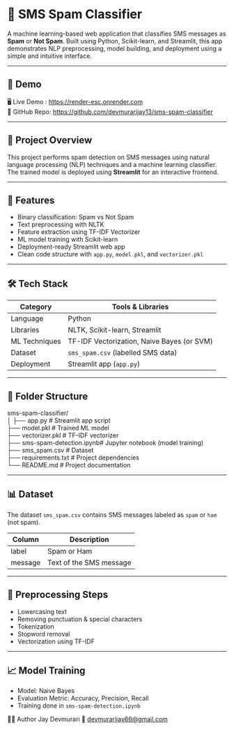 # 📩 SMS Spam Classifier

A machine learning-based web application that classifies SMS messages as **Spam** or **Not Spam**. Built using Python, Scikit-learn, and Streamlit, this app demonstrates NLP preprocessing, model building, and deployment using a simple and intuitive interface.

---

## 🚀 Demo

🖥️ Live Demo : https://render-esc.onrender.com  
📂 GitHub Repo: https://github.com/devmurarijay13/sms-spam-classifier

---

## 📌 Project Overview

This project performs spam detection on SMS messages using natural language processing (NLP) techniques and a machine learning classifier. The trained model is deployed using **Streamlit** for an interactive frontend.

---

## 🧠 Features

- Binary classification: Spam vs Not Spam
- Text preprocessing with NLTK
- Feature extraction using TF-IDF Vectorizer
- ML model training with Scikit-learn
- Deployment-ready Streamlit web app
- Clean code structure with `app.py`, `model.pkl`, and `vectorizer.pkl`

---

## 🛠️ Tech Stack

| Category          | Tools & Libraries                          |
|-------------------|---------------------------------------------|
| Language          | Python                                      |
| Libraries         | NLTK, Scikit-learn, Streamlit               |
| ML Techniques     | TF-IDF Vectorization, Naive Bayes (or SVM) |
| Dataset           | `sms_spam.csv` (labelled SMS data)         |
| Deployment        | Streamlit app (`app.py`)                    |

---

## 📁 Folder Structure

sms-spam-classifier/ <br>
│
├── app.py # Streamlit app script <br>
├── model.pkl # Trained ML model<br>
├── vectorizer.pkl # TF-IDF vectorizer<br>
├── sms-spam-detection.ipynb# Jupyter notebook (model training)<br>
├── sms_spam.csv # Dataset<br>
├── requirements.txt # Project dependencies<br>
└── README.md # Project documentation<br>


---

## 📊 Dataset

The dataset `sms_spam.csv` contains SMS messages labeled as `spam` or `ham` (not spam).

| Column     | Description                  |
|------------|------------------------------|
| label      | Spam or Ham                  |
| message    | Text of the SMS message      |

---

## 🔎 Preprocessing Steps

- Lowercasing text
- Removing punctuation & special characters
- Tokenization
- Stopword removal
- Vectorization using TF-IDF

---

## 📈 Model Training

- Model: Naive Bayes
- Evaluation Metric: Accuracy, Precision, Recall
- Training done in `sms-spam-detection.ipynb`

🙋‍♂️ Author
Jay Devmurari
📧 devmurarijay66@gmail.com

